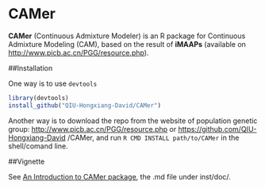 # CAMer

**CAMer** (Continuous Admixture Modeler) is an R package for Continuous Admixture Modeling (CAM), based on the result of **iMAAPs** (available on http://www.picb.ac.cn/PGG/resource.php).

##Installation

One way is to use `devtools`

```r
library(devtools)
install_github("QIU-Hongxiang-David/CAMer")
```

Another way is to download the repo from the website of population genetic group: http://www.picb.ac.cn/PGG/resource.php or https://github.com/QIU-Hongxiang-David
/CAMer, and run `R CMD INSTALL path/to/CAMer` in the shell/comand line.

##Vignette

See [An Introduction to CAMer package](https://github.com/QIU-Hongxiang-David/CAMer/blob/master/inst/doc/intro.md), the .md file under inst/doc/.
